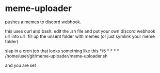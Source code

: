 # meme-uploader
pushes a memes to discord webhook.

this uses curl and bash.
edit the .sh file and put your own discord webhook url into url.
fill up the unsent folder with memes (or just symlink your meme folder)

slap in a cron job that looks something like this
*/5 * * * * /home/user/git/meme-uploader/meme-uploader.sh

and you are set
